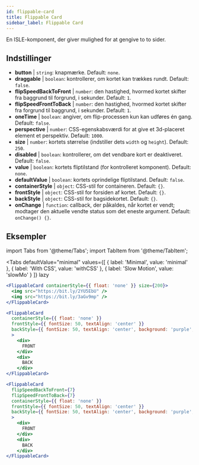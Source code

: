 ```yaml
---
id: flippable-card 
title: Flippable Card
sidebar_label: Flippable Card
---
```


En ISLE-komponent, der giver mulighed for at gengive to to sider.

## Indstillinger

* __button__ | `string`: knapmærke. Default: `none`.
* __draggable__ | `boolean`: kontrollerer, om kortet kan trækkes rundt. Default: `false`.
* __flipSpeedBackToFront__ | `number`: den hastighed, hvormed kortet skifter fra baggrund til forgrund, i sekunder. Default: `1`.
* __flipSpeedFrontToBack__ | `number`: den hastighed, hvormed kortet skifter fra forgrund til baggrund, i sekunder. Default: `1`.
* __oneTime__ | `boolean`: angiver, om flip-processen kun kan udføres én gang. Default: `false`.
* __perspective__ | `number`: CSS-egenskabsværdi for at give et 3d-placeret element et perspektiv. Default: `1000`.
* __size__ | `number`: kortets størrelse (indstiller dets `width` og `height`). Default: `250`.
* __disabled__ | `boolean`: kontrollerer, om det vendbare kort er deaktiveret. Default: `false`.
* __value__ | `boolean`: kortets fliptilstand (for kontrolleret komponent). Default: `none`.
* __defaultValue__ | `boolean`: kortets oprindelige fliptilstand. Default: `false`.
* __containerStyle__ | `object`: CSS-stil for containeren. Default: `{}`.
* __frontStyle__ | `object`: CSS-stil for forsiden af kortet. Default: `{}`.
* __backStyle__ | `object`: CSS-stil for bagsidekortet. Default: `{}`.
* __onChange__ | `function`: callback, der påkaldes, når kortet er vendt; modtager den aktuelle vendte status som det eneste argument. Default: `onChange() {}`.


## Eksempler

import Tabs from '@theme/Tabs';
import TabItem from '@theme/TabItem';

<Tabs
    defaultValue="minimal"
    values={[
        { label: 'Minimal', value: 'minimal' },
        { label: 'With CSS', value: 'withCSS' },
        { label: 'Slow Motion', value: 'slowMo' }
    ]}
    lazy
>

<TabItem value="minimal">

```jsx live
<FlippableCard containerStyle={{ float: 'none' }} size={200}>
  <img src="https://bit.ly/2YU5EbU" />
  <img src="https://bit.ly/3aGv9mp" />
</FlippableCard>
```

</TabItem>

<TabItem value="withCSS">

```jsx live
<FlippableCard 
  containerStyle={{ float: 'none' }} 
  frontStyle={{ fontSize: 50, textAlign: 'center' }} 
  backStyle={{ fontSize: 50, textAlign: 'center', background: 'purple', color: 'white' }} 
  >
    <div>
      FRONT
    </div>
    <div>
      BACK
    </div>
</FlippableCard>
```

</TabItem>

<TabItem value="slowMo">

```jsx live
<FlippableCard 
  flipSpeedBackToFront={7} 
  flipSpeedFrontToBack={7}   
  containerStyle={{ float: 'none' }} 
  frontStyle={{ fontSize: 50, textAlign: 'center' }} 
  backStyle={{ fontSize: 50, textAlign: 'center', background: 'purple', color: 'white' }} 
  >
    <div>
      FRONT
    </div>
    <div>
      BACK
    </div>
</FlippableCard>
```

</TabItem>

</Tabs>

